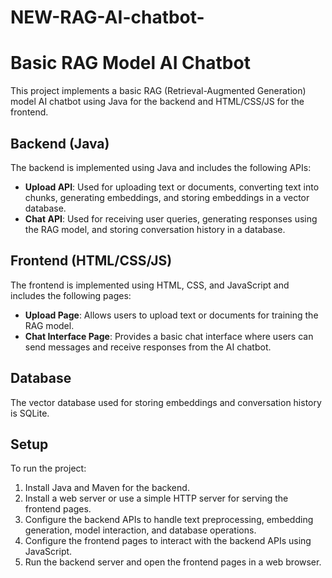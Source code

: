 # NEW-RAG-AI-chatbot-
# Basic RAG Model AI Chatbot

This project implements a basic RAG (Retrieval-Augmented Generation) model AI chatbot using Java for the backend and HTML/CSS/JS for the frontend.

## Backend (Java)

The backend is implemented using Java and includes the following APIs:

- **Upload API**: Used for uploading text or documents, converting text into chunks, generating embeddings, and storing embeddings in a vector database.
- **Chat API**: Used for receiving user queries, generating responses using the RAG model, and storing conversation history in a database.

## Frontend (HTML/CSS/JS)

The frontend is implemented using HTML, CSS, and JavaScript and includes the following pages:

- **Upload Page**: Allows users to upload text or documents for training the RAG model.
- **Chat Interface Page**: Provides a basic chat interface where users can send messages and receive responses from the AI chatbot.

## Database

The vector database used for storing embeddings and conversation history is SQLite.

## Setup

To run the project:

1. Install Java and Maven for the backend.
2. Install a web server or use a simple HTTP server for serving the frontend pages.
3. Configure the backend APIs to handle text preprocessing, embedding generation, model interaction, and database operations.
4. Configure the frontend pages to interact with the backend APIs using JavaScript.
5. Run the backend server and open the frontend pages in a web browser.

